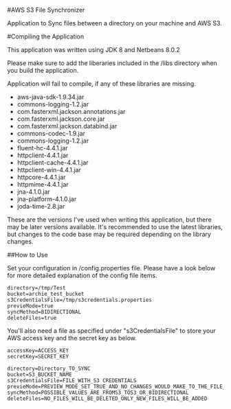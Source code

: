 #AWS S3 File Synchronizer

Application to Sync files between a directory on your machine and AWS S3.

#Compiling the Application

This application was written using JDK 8 and Netbeans 8.0.2

Please make sure to add the liberaries included in the /libs directory when you build the application.

Application will fail to compile, if any of these libraries are missing.

* aws-java-sdk-1.9.34.jar
* commons-logging-1.2.jar
* com.fasterxml.jackson.annotations.jar
* com.fasterxml.jackson.core.jar
* com.fasterxml.jackson.databind.jar
* commons-codec-1.9.jar
* commons-logging-1.2.jar
* fluent-hc-4.4.1.jar
* httpclient-4.4.1.jar
* httpclient-cache-4.4.1.jar
* httpclient-win-4.4.1.jar
* httpcore-4.4.1.jar
* httpmime-4.4.1.jar
* jna-4.1.0.jar
* jna-platform-4.1.0.jar
* joda-time-2.8.jar

These are the versions I've used when writing this application, but there may be later versions available. It's recommended to use the latest libraries, but changes to the code base may be required depending on the library changes.

##How to Use

Set your configuration in /config.properties file. Please have a look below for more detailed explanation of the config file items.

```properties
directory=/tmp/Test
bucket=archie_test_bucket
s3CredentialsFile=/tmp/s3credentials.properties
previeMode=true
syncMethod=BIDIRECTIONAL
deleteFiles=true
```

You'll also need a file as specified under "s3CredentialsFile" to store your AWS access key and the secret key as below.

```properties
accessKey=ACCESS_KEY
secretKey=SECRET_KEY
```

```properties
directory=Directory_TO_SYNC
bucket=S3_BUCKET_NAME
s3CredentialsFile=FILE_WITH_S3 CREDENTIALS
previeMode=PREVIEW_MODE_SET_TRUE_AND_NO_CHANGES_WOULD_MAKE_TO_THE_FILE_SYSTEM
syncMethod=POSSIBLE_VALUES_ARE_FROMS3_TOS3_OR_BIDIRECTIONAL
deleteFiles=NO_FILES_WILL_BE_DELETED_ONLY_NEW_FILES_WILL_BE_ADDED
```
